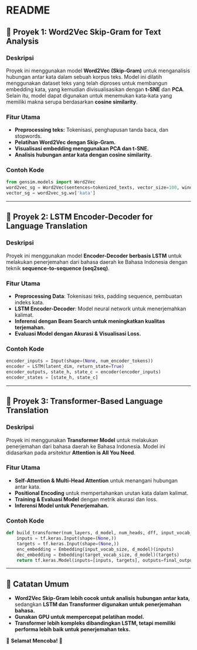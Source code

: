 # **README**

## **📌 Proyek 1: Word2Vec Skip-Gram for Text Analysis**
### **Deskripsi**
Proyek ini menggunakan model **Word2Vec (Skip-Gram)** untuk menganalisis hubungan antar kata dalam sebuah korpus teks.
Model ini dilatih menggunakan dataset teks yang telah diproses untuk membangun embedding kata, yang kemudian divisualisasikan dengan **t-SNE** dan **PCA**. Selain itu, model dapat digunakan untuk menemukan kata-kata yang memiliki makna serupa berdasarkan **cosine similarity**.

### **Fitur Utama**
- **Preprocessing teks:** Tokenisasi, penghapusan tanda baca, dan stopwords.
- **Pelatihan Word2Vec dengan Skip-Gram.**
- **Visualisasi embedding menggunakan PCA dan t-SNE.**
- **Analisis hubungan antar kata dengan cosine similarity.**

### **Contoh Kode**
```python
from gensim.models import Word2Vec
word2vec_sg = Word2Vec(sentences=tokenized_texts, vector_size=100, window=5, min_count=2, sg=1)
vector_sg = word2vec_sg.wv['kata']
```

---

## **📌 Proyek 2: LSTM Encoder-Decoder for Language Translation**
### **Deskripsi**
Proyek ini menggunakan model **Encoder-Decoder berbasis LSTM** untuk melakukan penerjemahan dari bahasa daerah ke Bahasa Indonesia dengan teknik **sequence-to-sequence (seq2seq)**.

### **Fitur Utama**
- **Preprocessing Data**: Tokenisasi teks, padding sequence, pembuatan indeks kata.
- **LSTM Encoder-Decoder**: Model neural network untuk menerjemahkan kalimat.
- **Inferensi dengan Beam Search untuk meningkatkan kualitas terjemahan.**
- **Evaluasi Model dengan Akurasi & Visualisasi Loss.**

### **Contoh Kode**
```python
encoder_inputs = Input(shape=(None, num_encoder_tokens))
encoder = LSTM(latent_dim, return_state=True)
encoder_outputs, state_h, state_c = encoder(encoder_inputs)
encoder_states = [state_h, state_c]
```

---

## **📌 Proyek 3: Transformer-Based Language Translation**
### **Deskripsi**
Proyek ini menggunakan **Transformer Model** untuk melakukan penerjemahan dari bahasa daerah ke Bahasa Indonesia. Model ini didasarkan pada arsitektur **Attention is All You Need**.

### **Fitur Utama**
- **Self-Attention & Multi-Head Attention** untuk menangani hubungan antar kata.
- **Positional Encoding** untuk mempertahankan urutan kata dalam kalimat.
- **Training & Evaluasi Model** dengan metrik akurasi dan loss.
- **Inferensi Model untuk Penerjemahan.**

### **Contoh Kode**
```python
def build_transformer(num_layers, d_model, num_heads, dff, input_vocab_size, target_vocab_size, pe_input, pe_target, rate=0.1):
    inputs = tf.keras.Input(shape=(None,))
    targets = tf.keras.Input(shape=(None,))
    enc_embedding = Embedding(input_vocab_size, d_model)(inputs)
    dec_embedding = Embedding(target_vocab_size, d_model)(targets)
    return tf.keras.Model(inputs=[inputs, targets], outputs=final_output)
```

---

## **📌 Catatan Umum**
- **Word2Vec Skip-Gram lebih cocok untuk analisis hubungan antar kata,** sedangkan **LSTM dan Transformer digunakan untuk penerjemahan bahasa.**
- **Gunakan GPU untuk mempercepat pelatihan model.**
- **Transformer lebih kompleks dibandingkan LSTM, tetapi memiliki performa lebih baik untuk penerjemahan teks.**

🚀 **Selamat Mencoba!** 🚀

